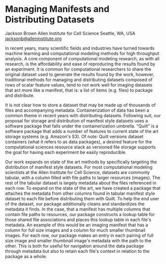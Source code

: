 # Managing Manifests and Distributing Datasets

Jackson Brown
Allen Institute for Cell Science
Seattle, WA, USA
jacksonb@alleninstitute.org

In recent years, many scientific fields and industries have turned towards machine learning and computational modeling methods for high throughput analysis. A core component of computational modeling research, as with all research, is the affordability and ease of reproducing the results found by an experiment. It is common for computational researchers to share the original dataset used to generate the results found by the work, however, traditional methods for managing and distributing datasets composed of rows of scalar feature values, tend to not work well for imaging datasets that act more like a manifest, that is: a list of items (e.g. files) to package and distribute.

It is not clear how to store a dataset that may be made up of thousands of files and accompanying metadata. Containerization of data has been a common theme in recent years with distributing datasets. Following suit, our proposal for storage and distribution of manifest style datasets uses a software package that falls under the containerization umbrella. "Quilt" is a software package that adds a number of features to current state of the art storage systems (e.g. Amazon's S3). Of note: Quilt versions dataset containers (what it refers to as data packages), a desired feature for the computational sciences resource stack as versioned file storage supports the goal for having each experiment be easily reproducible.

Our work expands on state of the art methods by specifically targeting the distribution of manifest style datasets. For most computational modeling scientists at the Allen Institute for Cell Science, datasets are commonly tabular, with a column filled with file paths to larger resources (images). The rest of the tabular dataset is largely metadata about the files referenced in each row. To expand on the state of the art, we have created a package that attaches the metadata from other columns found in tabular manifest style dataset to each file before distributing them with Quilt. To help the end user of the dataset, our package additionally cleans and standardizes the metadata it finds. In the case, that a manifest has multiple columns that contain file paths to resources, our package constructs a lookup table for those shared file associations and places this lookup table in each file's metadata. An example of this would be an imaging manifest that has a column for full size images and a column for much smaller thumbnail images. For each row, our package makes an entry in each pairing of full size image and smaller thumbnail image's metadata with the path to the other. This is both for useful for navigation around the data package through metadata but also to retain each file's context in relation to the package as a whole.
